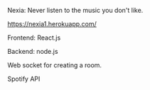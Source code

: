 Nexia: 
Never listen to the music you don't like.

https://nexia1.herokuapp.com/

Frontend: React.js

Backend: node.js

Web socket for creating a room.

Spotify API
